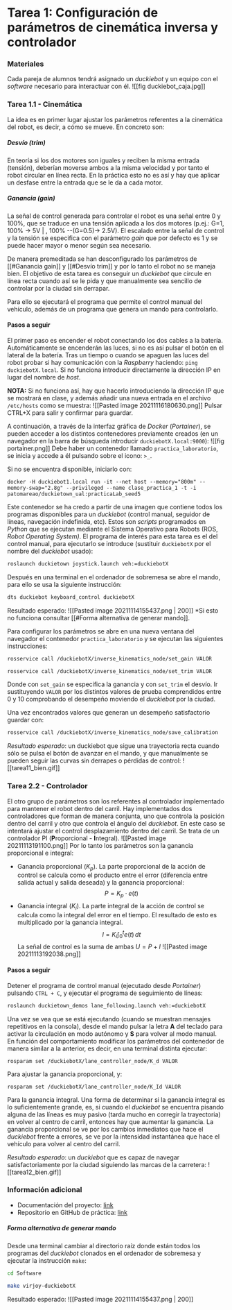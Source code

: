 # Tarea 1: Configuración de parámetros de cinemática inversa y controlador

### Materiales
Cada pareja de alumnos tendrá asignado un *duckiebot* y un equipo con el *software* necesario para interactuar con él.
![[fig duckiebot_caja.jpg]]

### Tarea 1.1 - Cinemática
La idea es en primer lugar ajustar los parámetros referentes a la cinemática del robot, es decir, a cómo se mueve. En concreto son:
##### Desvío (*trim*)
En teoría si los dos motores son iguales y reciben la misma entrada (tensión), deberían moverse ambos a la misma velocidad y por tanto el robot circular en línea recta. En la práctica esto no es así y hay que aplicar un desfase entre la entrada que se le da a cada motor.
##### Ganancia (*gain*)
La señal de control generada para controlar el robot es una señal entre 0 y 100%, que se traduce en una tensión aplicada a los dos motores (p.ej.: G=1, 100% -> 5V | , 100% --(G=0.5)-> 2.5V). El escalado entre la señal de control y la tensión se especifica con el parámetro *gain* que por defecto es 1 y se puede hacer mayor o menor según sea necesario.

De manera premeditada se han desconfigurado los parámetros de [[#Ganancia gain]] y [[#Desvío trim]] y por lo tanto el robot no se maneja bien. El objetivo de esta tarea es conseguir un *duckiebot* que circule en línea recta cuando así se le pida y que manualmente sea sencillo de controlar por la ciudad sin derrapar.

<!-- Insertar gif del duckiebot incapaz de ir en línea recta -->

Para ello se ejecutará el programa que permite el control manual del vehículo, además de un programa que genera un mando para controlarlo. 

#### Pasos a seguir
El primer paso es encender el robot conectando los dos cables a la batería. Automáticamente se encenderán las luces, si no es así pulsar el botón en el lateral de la batería. Tras un tiempo o cuando se apaguen las luces del robot probar si hay comunicación con la *Raspberry* haciendo: `ping duckiebotX.local`. Si no funciona introducir directamente la dirección IP en lugar del nombre de *host*.

**NOTA:** Si no funciona así, hay que hacerlo introduciendo la dirección IP que se mostrará en clase, y además añadir una nueva entrada en el archivo `/etc/hosts` como se muestra:
![[Pasted image 20211116180630.png]]
Pulsar CTRL+X para salir y confirmar para guardar.

A continuación, a través de la interfaz gráfica de *Docker* (*Portainer*), se pueden acceder a los distintos contenedores previamente creados (en un navegador en la barra de búsqueda introducir `duckiebotX.local:9000`):
![[fig portainer.png]]
Debe haber un contenedor llamado `practica_laboratorio`, se inicia y accede a él pulsando sobre el icono: `>_`.

Si no se encuentra disponible, iniciarlo con:
```docker
docker -H duckiebot1.local run -it --net host --memory="800m" --memory-swap="2.8g" --privileged --name clase_practica_1 -t -i patomareao/duckietown_ual:practicaLab_seed5
```

Este contenedor se ha credo a partir de una imagen que contiene todos los programas disponibles para un *duckiebot* (control manual, seguidor de líneas, navegación indefinida, etc). Estos son *scripts* programados en *Python* que se ejecutan mediante el Sistema Operativo para Robots (ROS, *Robot Operating System)*. El programa de interés para esta tarea es el del control manual, para ejecutarlo se introduce (sustituir `duckiebotX` por el nombre del *duckiebot* usado):
```bash
roslaunch duckietown joystick.launch veh:=duckiebotX
```
Después en una terminal en el ordenador de sobremesa se abre el mando, para ello se usa la siguiente instrucción:
```bash
dts duckiebot keyboard_control duckiebotX
```

Resultado esperado:
![[Pasted image 20211114155437.png | 200]]
\*Si esto no funciona consultar [[#Forma alternativa de generar mando]].

Para configurar los parámetros se abre en una nueva ventana del navegador el contenedor `practica_laboratorio` y se ejecutan las siguientes instrucciones:
```bash
rosservice call /duckiebotX/inverse_kinematics_node/set_gain VALOR
```
```bash
rosservice call /duckiebotX/inverse_kinematics_node/set_trim VALOR
```

Donde con `set_gain` se especifica la ganancia y con `set_trim` el desvío. Ir sustituyendo `VALOR` por los distintos valores de prueba comprendidos entre 0 y 10 comprobando el desempeño moviendo el *duckiebot* por la ciudad.

Una vez encontrados valores que generan un desempeño satisfactorio guardar con:
```bash
rosservice call /duckiebotX/inverse_kinematics_node/save_calibration
```

*Resultado esperado*: un duckiebot que sigue una trayectoria recta cuando sólo se pulsa el botón de avanzar en el mando, y que manualmente se pueden seguir las curvas sin derrapes o pérdidas de control:
![[tarea11_bien.gif]]
<!-- Resultado esperado: gif del duckiebot circulando correctamente por la ciudad-->

### Tarea 2.2 - Controlador
El otro grupo de parámetros son los referentes al controlador implementado para mantener el robot dentro del carril. Hay implementados dos controladores que forman de manera conjunta, uno que controla la posición dentro del carril y otro que controla el ángulo del *duckiebot*. En este caso se intentará ajustar el control desplazamiento dentro del carril. Se trata de un controlador PI (**P**roporcional - **I**ntegral).
![[Pasted image 20211113191100.png]]
Por lo tanto los parámetros son la ganancia proporcional e integral:
- Ganancia proporcional ($K_p$). La parte proporcional de la acción de control se calcula como el producto entre el error (diferencia entre salida actual y salida deseada) y la ganancia proporcional: 
	$$P = K_p·e(t)$$
- Ganancia integral ($K_i$). La parte integral de la acción de control se calcula como la integral del error en el tiempo. El resultado de esto es multiplicado por la ganancia integral.
	$$I = K_i \int_{0}^{t}{e(t) \,dt}$$
La señal de control es la suma de ambas $U=P+I$
![[Pasted image 20211113192038.png]]

#### Pasos a seguir
Detener el programa de control manual (ejecutado desde *Portainer*) pulsando `CTRL + C`, y ejecutar el programa de seguimiento de líneas:
```bash
roslaunch duckietown_demos lane_following.launch veh:=duckiebotX
```

Una vez se vea que se está ejecutando (cuando se muestran mensajes repetitivos en la consola), desde el mando pulsar la letra **A** del teclado para activar la circulación en modo autónomo y **S** para volver al modo manual. En función del comportamiento modificar los parámetros del contenedor de manera similar a la anterior, es decir, en una terminal distinta ejecutar:
```shell
rosparam set /duckiebotX/lane_controller_node/K_d VALOR
```
Para ajustar la ganancia proporcional, y:
```shell
rosparam set /duckiebotX/lane_controller_node/K_Id VALOR
```
Para la ganancia integral.
Una forma de determinar si la ganancia integral es lo suficientemente grande, es, si cuando el *duckiebot* se encuentra pisando alguna de las líneas es muy pasivo (tarda mucho en corregir la trayectoria) en volver al centro de carril, entonces hay que aumentar la ganancia. La ganancia proporcional se ve por los cambios inmediatos que hace el *duckiebot* frente a errores, se ve por la intensidad instantánea que hace el vehículo para volver al centro del carril.

*Resultado esperado*: un *duckiebot* que es capaz de navegar satisfactoriamente por la ciudad siguiendo las marcas de la carretera:
![[tarea12_bien.gif]]

### Información adicional
- Documentación del proyecto: [link](https://docs.duckietown.org/DT19/opmanual_duckiebot/out/index.html)
- Repositorio en GitHub de práctica: [link](https://github.com/Juasmis/duckietown_clase_practica)
##### Forma alternativa de generar mando
Desde una terminal cambiar al directorio raíz donde están todos los programas del *duckiebot* clonados en el ordenador de sobremesa y ejecutar la instrucción `make`:
```bash
cd Software
```

```bash
make virjoy-duckiebotX
```

Resultado esperado:
![[Pasted image 20211114155437.png | 200]]